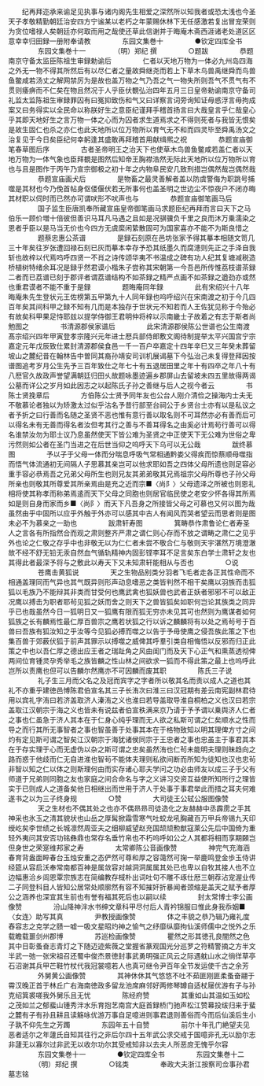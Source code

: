 <!-- { "loadSidebar": true } -->
　　纪再拜迩承来谕足见执事与诸内阁先生相爱之深然所以知我者或恐太浅也今圣天子孝敬精勤朝廷治安四方宁谧某以老朽之年蒙赐休林下无任感激若复出冒宠荣则为贪位嗜禄人矣朝廷亦何取而用之哉使还草此信谢并于晦庵木斋西涯诸老处道区区意幸幸归田録一册附奉请教
　　
　　东园文集巻十
　　
　　●钦定四库全书
　　
　　东园文集巻十一
　　
　　（明）郑纪 撰
　　
　　○题跋
　　
　　恭题南京守备太监臣陈祖生审録勅谕后
　　
　　仁者以天地万物为一体必九州岛四海之外无一物不得其所然后有以尽仁者之量故舜继尧而若上下草木鸟兽禹继舜而鸟兽鱼鳖咸若汤丈之解网禁厉为是故也盖万物之气乃吾之气一物失所则吾气不贯气有不贯则痿痹而不仁矣在物且然况于人乎臣伏覩弘治四年五月三日皇帝勑谕南京守备司礼监太监陈祖生审録罪囚有曰冤抑致伤和气又曰详察言词旁询知证毋惑浮言毋拘成案又曰务得实以全民命以称朕好生之意臣纪谨拜手稽首扬言曰大哉皇言乎仁哉皇心乎其即天地好生之言万物一体之心而为囚者求生道焉求之不得则死者与我皆无恨矣是故生固仁也杀之亦仁也此天地所以位万物所以育气无不和而四灵毕至舜禹汤文之治复见于今日矣臣纪何幸躬逢其盛敢再拜稽首用献缉熈之祝
　　
　　恭题宣庙御笔春草图后序
　　
　　古者圣帝明王之治天下也使草木鸟兽鱼鳖咸若盖仁者以天地万物为一体气象也臣拜覩是图然后知帝王胸襟浩然无际此天地所以位万物所以育也与且是图作于丙午乃宣宗御极之初十年之内物阜民安几致刑措岂偶然哉岂偶然哉
　　
　　恭题宣庙画犬后
　　
　　是物畜之最灵善解者盖以防虞警侮为职跳号捕噬是其材也今乃俛首帖身伛偻偃伏若无所事何也盖圣明之世边尘不惊夜户不闭亦晦其材职以伺时而已然亦可谓吠形不吠声也与
　　
　　恭题宣庙御笔画马后
　　
　　国子监生臣唐凯奉所藏宣庙皇帝御笔画马求题臣纪再拜而言曰天下之马伯乐一顾价増十倍彼但善识马耳凡马遇之且如是况骐骥负千里之良而沐万乗濡染之恩者乎臣以是马当无价也今四方无虞縻闲絷散固可为国家喜亦不能不为斯良惜之
　　
　　题蔡忠惠公茶谱
　　
　　是録石刻原在邑坊张家予得其摹本相随文笥几三十年矣往岁张遭回禄石刻已灰而摹本幸存予恐其纸墨久而腐漶则先正之手泽自我斩也故梓以代焉呜呼四贤一不肖之诗传颂华夷不书温成之碑有功人纪其复塘减税造桥植树特绪余耳况是録乎然君谟小楷朱子尝称其宋朝第一今吾邑所传惟荔枝谱茶録二者而已荔谱已刻于郡评者谓荔谱结构不如茶録之精严点画不如茶録之遒劲亦或然也重君谟者不能不重于是録
　　
　　题晦庵同年録
　　
　　此有宋绍兴十八年晦庵朱先生登状元王佐榜第五甲第九十人同年録也呜呼绍兴在宋南渡之初于今几四百年矣其间科甲之録不知有几而是本独存于世状元不知若而人王佐犹见称于今殆必有故矣科甲果足恃耶兹以提学侍御王君明仲将梓以示南畿士子故着之有志于斯者尚勉图之
　　
　　书清源郡侯家谱后
　　
　　此宋清源郡侯陈公世谱也公生南渡髙宗绍兴四年甲寅登孝宗隆兴元年进士厯兵部侍郎敷文阁待制提举太平兴国宫宁宗嘉定元年戊辰致仕累封清源郡侯食邑一千一百户卒嘉定十四年辛巳又三年癸未葬留坡山之麓纪昔在翰林告中曽同其裔孙靖安司训机展谒墓下今弘治己未复得登拜因按谱图追考岁月公生先予三百年致仕之年七十有五退居田里之年十有四卒之年八十有八厯官久故政声誉望满朝廷归田乆故题咏墨迹遍乡郡屏山去留坡未四五里故得两谒公墓而详公之岁月如此因志之以起陈氏子孙之善继与后人之视今者云
　　
　　书陈士贤挽章后
　　
　　方伯陈公士贤予同年友也公台人刚介清俭之操海内士夫无不敬慕论者独以为矫激太过似乎沽名予昔行部至台祠公于乡贤台士亦有以是私议之者予折之曰行善而名随之圣贤不恶也惟有意行善以取名则不可耳然亦必有善而后可以得名未有无善而得名者汝但考其行之善与不善耳得名之由奚必计焉茍行善可以得名谁禁汝勿为耶士议乃息虽然使天下皆公难为圣贤之中正使天下无公难为世俗之卑污然则如公者在圣门当进之在后世当仰之呜呼天下乌可以无公哉
　　
　　跋终慕图
　　
　　予以子于父母一体而分喘息呼吸气常相通黔娄父得疾而惊蔡顺母噬指而悟气体流通初无间隔人子思慕其亲岂可以他求耶如吾之四体父母所遗也则足容必重手容必恭焉吾之兄弟父母所生也则兄友其弟弟敬其兄焉祖宗父母所尊也子孙父母所亲也则敬其所尊爱其所亲焉由是充之近而宗■〈尚阝〉父母遗泽之所被也则恩礼相将使其称孝而称弟焉逺而天下父母之同胞也则居官临民使之老安少怀各得其所焉如是则自身而家而乡■〈尚阝〉而天下凡吾身之所接皆父母之可慕也又何以图为哉虽然由乎中固所以应乎外触于外亦可以感其中古人有闻风而哭者望云而思者则是图未必不为慕亲之一助也
　　
　　跋肃轩寿图
　　
　　箕畴恭作肃鲁论仁者寿圣人之言各有所指然合而观之肃则整齐严肃之谓仁则心存而不放之谓畴之肃仁之见乎外也论之仁敬之存乎中也非敬无以为仁仁者未尝不敬合仁与敬则天宇湛然万境澄澈故不经不舒无铅无汞自然血气循轨精神内固彭铿李耳不足言矣东白学士肃轩之友也其得此者最深予将与之敷此以寿天下又未知肃轩能相从与否也
　　
　　○说
　　
　　苍鹰击黄狐说
　　
　　天之生物品别类分羽者飞毛者走各正其性命而不相通盖理同而气异也其气既异则形声动息嗜恶之类皆判然不相干矣鹰以羽族而击狐狐以毛族乃不能辩其非类而甘受何也鹰武禽也狐妖兽也武者正妖者邪邪不可以敌正况鹰以搏击为职者耶茍见狐之妖而舍之则天下之兽皆狐矣如职何岂论其族类之同异乎已也哉虽然今日一狐明日又一狐鹰有限而狐无穷亦未见其可也然则为鹰谋者如何狐族之长有麟焉性最仁厚百兽宗之鹰若状狐之行以诉之麟麟将有以处之焉茍号于百兽曰吾族有狐汝知之乎汝等今见狐必搏而噬之以告于予毋使鹰之侵吾族此策之下也集百兽于郊薮伏狐于前声其罪示以搏噬之威俾其呼羣引类自相悔悟以反邪而归正此策之中也以吾仁厚之德出应王者之瑞趾角之风由闺门而及天下心正气和熏蒸透彻俾两间位育锺灵孕秀举毛之族皆麟之性山林之间欲求一狐而不得此策之最上也呜呼此岂所以责鹰也但可以告麟尔然鹰亦不可因麟而废其职
　　
　　陈氏三子说
　　
　　礼子生三月而父名之及冠而宾字之字者所以敬其名而责以成人之道也其礼不亦重乎建徳邑愽陈君伯宣名其三子长洧次曰淮三曰汉冠期有差云南宪副林君待用以宾礼字洧曰若济盖取济人溱洧之义也淮曰若导盖取导淮自桐柏之义也汉曰若宗盖取江汉朝宗于海之义也皆未有说兹者伯宣秩满来京乃请于予予谓以乗舆济人仁者之事也仁虽急于济人其本在于仁身心纯乎理而无人欲之私斯可谓之仁矣顺水之性而导之而行其所无事智者之事也智虽善于处事其本在于格物致知以明其理俾方寸之间灼有定见斯可谓之智矣江汉朝宗于海犹诸侯同宗于王忠者之事也忠虽主于事君其本在于存实理于心而无虚伪以杂之斯可谓之忠矣虽然洧也仁茍未能明夫理则昧趋向之路而惑于他歧而仁无自进淮也智茍不能体夫理则私欲间断而所知为徒知也汉也忠茍非智以知之仁以体之则斯理何由而实存诸心耶夫学问之功必由师友以成三子于父有师道于兄弟则同胞之友也家庭之间合命名与字之义讲习交资互益使所知所行之理皆实于已则成人之道备矣他日相继出而世用于济人于处事于事君举此而措之耳夫何难遂书之以为三子终身规
　　
　　○赞
　　
　　大司徒王公轼公服图像赞
　　
　　天之生材也不偶其处之也亦不偶昻昻司徒造化之友赫赫中丞霹雳之手其神采也氷玉之清其貌状也山岳之厚髯掀霜雪寒气吐蛟龙吼胸藏百万甲兵帝锡九天印绶屹矣李世绩之长城凛然周亚夫之细柳威望赵充国颉颃勲猷寇莱公先后中国倚为重轻外夷问其安否功铭彝鼎也常存名垂竹帛也不朽呜呼如公之人其都将相而享期頥岂但身世之荣寔维邦家之寿
　　
　　太常卿陈公音画像赞
　　
　　神完气充海涵春育背盎面睟春台玉烛安重之态俨然可尊和厚之容蔼然可掬一举鹿鸣登金歩玉侍讲经筵从容启沃奉常南都百神是属敛容对越洞洞属属其处已也卑以自牧其接人也不立边幅惠洽乡闾恩覃宗族志在简编教存棫朴出词吐句不雕不琢仕厯三朝荐沾宠渥业传二子同登科目人皆知公居常处顺廓然有容不知摧奸折暴闻者颈缩是盖天之赋予者厚公之涵养也深宜其生前也有誉有福其死后也以嗣以续
　　
　　封太常博士李公画像赞
　　
　　汾山降神泮水书绅文章科甲尽付后人青衿锦服曰惟此身我忝姻■〈女连〉助写其真
　　
　　尹教授画像赞
　　
　　体之丰貌之恭乃辑乃雍礼度舂容志之克学之赜一嘘一吸文星昭灼神之愉气之纾靡纵靡拘仙溪师儒中之悦外之乐载瞻载噩剑州郡博
　　
　　苏巡检画像赞
　　
　　瞿然之形其徳孔良闇然之色其中日彰蚤奋志青灯之下随迈迹紫薇之堂握省篆观国光分巡罗之符精警摘之方半文半武一弛一张宋祖召还蜀中俊杰景徳封事武勇明强正风云之际遇躭山水之徜徉草亭石沼谢其兵甲芒鞋竹杖代我冠裳噫若人也真可继令尹百年全节发运使千古之余芳
　　
　　外舅黄公画像赞
　　
　　其神休休其气悠悠不吐不茹匪刚匪柔蚤奋翮于霄汉晚正首于林丘广右海南徳政多留龙池席麻邻好两修琴罇自适杖屦优游有子与孙克绍箕裘嗟我外舅乐且无忧
　　
　　陈经府赞
　　
　　其重如山其温如玉如松之茂如兰之郁蜚山锺秀泮水乐育抱艺南宫大庭首録桥门驰声松江赞幕投绂归来于蜚之麓有子有孙且耕且读觞咏优游万事自足噫进则事君退则善俗而今而后仙溪后生小子孰不仰先生之芳躅
　　
　　东园年五十自赞
　　
　　前尔十年孔门絶望夫见恶者适尔之年蘧氏自知其往行之非后尔四十五年武公求交戒于国噫非孔无以励尔志非蘧无以寡尔过非武无以收尔功尔其受戒知非以去夫人所恶庻无愧乎尔容
　　
　　东园文集巻十一
　　
　　●钦定四库全书
　　
　　东园文集巻十二
　　
　　（明）郑纪 撰
　　
　　○铭类
　　
　　奉政大夫浙江按察司佥事孙君墓志铭
　　
